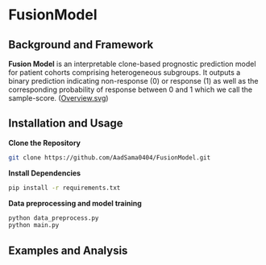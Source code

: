 # FusionModel

## Background and Framework
**Fusion Model** is an interpretable clone-based prognostic prediction model for patient cohorts comprising heterogeneous subgroups. It outputs a binary prediction indicating non-response (0) or response (1) as well as the corresponding probability of response between 0 and 1 which we call the sample-score.
([Overview.svg](https://github.com/AadSama0404/FusionModel/blob/main/Overview.svg))

## Installation and Usage
**Clone the Repository**
```sh
git clone https://github.com/AadSama0404/FusionModel.git
```
**Install Dependencies**
```sh
pip install -r requirements.txt
```
**Data preprocessing and model training**
```sh
python data_preprocess.py
python main.py
```

## Examples and Analysis
